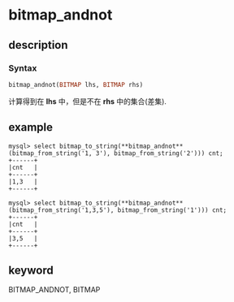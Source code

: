 # bitmap_andnot

## description

### Syntax

```Haskell
bitmap_andnot(BITMAP lhs, BITMAP rhs)
```

计算得到在 **lhs** 中，但是不在 **rhs** 中的集合(差集).

## example

```plain text
mysql> select bitmap_to_string(**bitmap_andnot**(bitmap_from_string('1, 3'), bitmap_from_string('2'))) cnt;
+------+
|cnt   |
+------+
|1,3   |
+------+

mysql> select bitmap_to_string(**bitmap_andnot**(bitmap_from_string('1,3,5'), bitmap_from_string('1'))) cnt;
+------+
|cnt   |
+------+
|3,5   |
+------+
```

## keyword

BITMAP_ANDNOT, BITMAP

